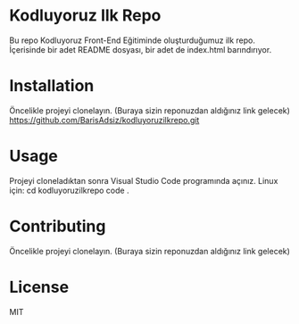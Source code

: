 # Kodluyoruz Ilk Repo
Bu repo Kodluyoruz Front-End Eğitiminde oluşturduğumuz ilk repo. İçerisinde bir adet README dosyası, bir adet de index.html barındırıyor.

# Installation
Öncelikle projeyi clonelayın. (Buraya sizin reponuzdan aldığınız link gelecek)
https://github.com/BarisAdsiz/kodluyoruzilkrepo.git

# Usage
Projeyi cloneladıktan sonra Visual Studio Code programında açınız.
    Linux için:
    cd kodluyoruzilkrepo
code .

# Contributing
Öncelikle projeyi clonelayın. (Buraya sizin reponuzdan aldığınız link gelecek)

# License
MIT
